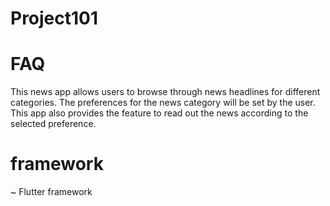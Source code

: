 # Project101

# FAQ
This news app allows users to browse through news headlines for different categories. The preferences for the news category will be set by the user. This app also provides the feature to read out the news according to the selected preference.

# framework
~ Flutter framework